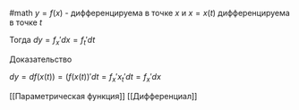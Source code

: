 #math 
$y= f(x)$ - дифференцируема в точке $x$ и $x=x(t)$ дифференцируема в точке $t$

Тогда $dy = f_x'dx =f_t' dt$

Доказательство

$dy =df(x(t))= (f(x(t))'dt = f_x'x_t'dt =f_x'dx$

[[Параметрическая функция]]
[[Дифференциал]]